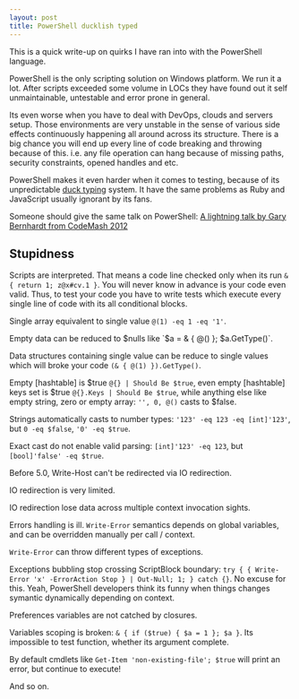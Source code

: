 ```yaml
---
layout: post
title: PowerShell ducklish typed
---
```


This is a quick write-up on quirks I have ran into with the PowerShell 
language. 

PowerShell is the only scripting solution on Windows platform. We run it a lot.
After scripts exceeded some volume in LOCs they have found out it self 
unmaintainable, untestable and error prone in general. 

Its even worse when you have to deal with DevOps, clouds and servers setup. 
Those environments are very unstable in the sense of various side effects
continuously happening all around across its structure. There is a big chance
you will end up every line of code breaking and throwing because of this. i.e.
any file operation can hang because of missing paths, security constraints,
opened handles and etc.

PowerShell makes it even harder when it comes to testing, because of its
unpredictable [duck typing](https://en.wikipedia.org/wiki/Duck_typing) system.
It have the same problems as Ruby and JavaScript usually ignorant by its fans.

Someone should give the same talk on PowerShell: 
[A lightning talk by Gary Bernhardt from CodeMash 2012](https://www.destroyallsoftware.com/talks/wat)

Stupidness
----------

Scripts are interpreted. That means a code line checked only when its run
`& { return 1; z@x#cv.1 }`. You will never know in advance is your code
even valid. Thus, to test your code you have to write tests which execute
every single line of code with its all conditional blocks.

Single array equivalent to single value `@(1) -eq 1 -eq '1'`.

Empty data can be reduced to $nulls like `$a = & { @() }; $a.GetType()`.

Data structures containing single value can be reduce to single values which
will broke your code `(& { @(1) }).GetType()`.

Empty [hashtable] is $true `@{} | Should Be $true`, even empty [hashtable] keys
set is $true `@{}.Keys | Should Be $true`, while anything else like empty 
string, zero or empty array: `'', 0, @()` casts to $false.

Strings automatically casts to number types: `'123' -eq 123 -eq [int]'123'`,
but `0 -eq $false`, `'0' -eq $true`.

Exact cast do not enable valid parsing: `[int]'123' -eq 123`, but
`[bool]'false' -eq $true`.

Before 5.0, Write-Host can't be redirected via IO redirection.

IO redirection is very limited.

IO redirection lose data across multiple context invocation sights.

Errors handling is ill. `Write-Error` semantics depends on global variables,
and can be overridden manually per call / context.

`Write-Error` can throw different types of exceptions.

Exceptions bubbling stop crossing ScriptBlock boundary:
`try { { Write-Error 'x' -ErrorAction Stop } | Out-Null; 1; } catch {}`. No
excuse for this. Yeah, PowerShell developers think its funny when things
changes symantic dynamically depending on context.

Preferences variables are not catched by closures.

Variables scoping is broken: `& { if ($true) { $a = 1 }; $a }`. Its
impossible to test function, whether its argument complete.

By default cmdlets like `Get-Item 'non-existing-file'; $true` will print
an error, but continue to execute!

And so on.
